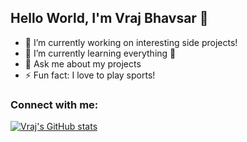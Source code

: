 ## Hello World, I'm Vraj Bhavsar 👋

- 🔭 I’m currently working on interesting side projects!
- 🌱 I’m currently learning everything 🤣
- 💬 Ask me about my projects
- ⚡ Fun fact: I love to play sports!

### Connect with me: 

[![Vraj's GitHub stats](https://github-readme-stats.vercel.app/api?username=vraj137)](https://github.com/anuraghazra/github-readme-stats)


